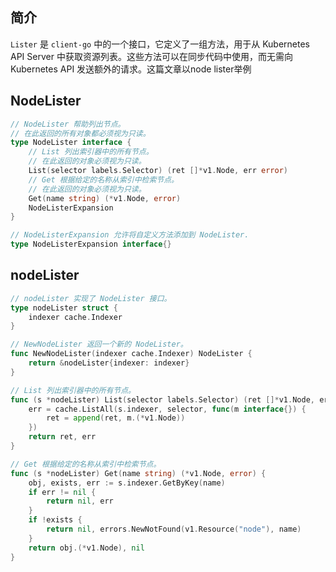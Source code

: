 ## 简介

`Lister` 是 `client-go` 中的一个接口，它定义了一组方法，用于从 Kubernetes API Server 中获取资源列表。这些方法可以在同步代码中使用，而无需向 Kubernetes API 发送额外的请求。这篇文章以node lister举例

## NodeLister

```GO
// NodeLister 帮助列出节点。
// 在此返回的所有对象都必须视为只读。
type NodeLister interface {
	// List 列出索引器中的所有节点。
	// 在此返回的对象必须视为只读。
	List(selector labels.Selector) (ret []*v1.Node, err error)
	// Get 根据给定的名称从索引中检索节点。
	// 在此返回的对象必须视为只读。
	Get(name string) (*v1.Node, error)
	NodeListerExpansion
}

// NodeListerExpansion 允许将自定义方法添加到 NodeLister.
type NodeListerExpansion interface{}
```

## nodeLister

```GO
// nodeLister 实现了 NodeLister 接口。
type nodeLister struct {
	indexer cache.Indexer
}

// NewNodeLister 返回一个新的 NodeLister。
func NewNodeLister(indexer cache.Indexer) NodeLister {
	return &nodeLister{indexer: indexer}
}

// List 列出索引器中的所有节点。
func (s *nodeLister) List(selector labels.Selector) (ret []*v1.Node, err error) {
	err = cache.ListAll(s.indexer, selector, func(m interface{}) {
		ret = append(ret, m.(*v1.Node))
	})
	return ret, err
}

// Get 根据给定的名称从索引中检索节点。
func (s *nodeLister) Get(name string) (*v1.Node, error) {
	obj, exists, err := s.indexer.GetByKey(name)
	if err != nil {
		return nil, err
	}
	if !exists {
		return nil, errors.NewNotFound(v1.Resource("node"), name)
	}
	return obj.(*v1.Node), nil
}
```

